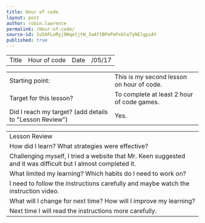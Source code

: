 ```yaml
---
title: Hour of code 
layout: post
author: robin.lawrence
permalink: /Hour-of-code/
source-id: 1u5AFLeRyj9WqetjtW_3aAftBPePePxble7yNElgpsAY
published: true
---
```

<table>
  <tr>
    <td>Title</td>
    <td>Hour of code</td>
    <td>Date</td>
    <td>/05/17</td>
  </tr>
</table>


<table>
  <tr>
    <td>Starting point:</td>
    <td> This is my second lesson on hour of code.</td>
  </tr>
  <tr>
    <td>Target for this lesson?</td>
    <td>To complete at least 2 hour of code games.</td>
  </tr>
  <tr>
    <td>Did I reach my target? 
(add details to "Lesson Review")</td>
    <td>Yes.</td>
  </tr>
</table>


<table>
  <tr>
    <td>Lesson Review</td>
  </tr>
  <tr>
    <td>How did I learn? What strategies were effective? </td>
  </tr>
  <tr>
    <td>Challenging myself, I tried a website that Mr. Keen suggested and it was difficult but I almost completed it.</td>
  </tr>
  <tr>
    <td>What limited my learning? Which habits do I need to work on? </td>
  </tr>
  <tr>
    <td> I need to follow the instructions carefully and maybe watch the instruction video.</td>
  </tr>
  <tr>
    <td>What will I change for next time? How will I improve my learning?</td>
  </tr>
  <tr>
    <td>Next time I will read the instructions more carefully.  
</td>
  </tr>
</table>


